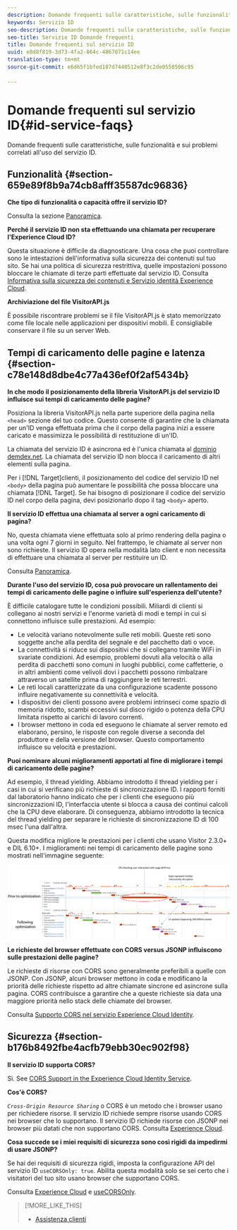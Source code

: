 ```yaml
---
description: Domande frequenti sulle caratteristiche, sulle funzionalità e sui problemi correlati all'uso del servizio ID.
keywords: Servizio ID
seo-description: Domande frequenti sulle caratteristiche, sulle funzionalità e sui problemi correlati all'uso del servizio ID.
seo-title: Servizio ID Domande frequenti
title: Domande frequenti sul servizio ID
uuid: e8d8f819-3d73-4fa2-864c-4867071c14ee
translation-type: tm+mt
source-git-commit: e6d65f1bfed187d7440512e8f3c2de0550506c95

---
```



# Domande frequenti sul servizio ID{#id-service-faqs}

Domande frequenti sulle caratteristiche, sulle funzionalità e sui problemi correlati all'uso del servizio ID.

## Funzionalità {#section-659e89f8b9a74cb8afff35587dc96836}

**Che tipo di funzionalità o capacità offre il servizio ID?**

Consulta la sezione [Panoramica](../introduction/overview.md).

**Perché il servizio ID non sta effettuando una chiamata per recuperare l'Experience Cloud ID?**

Questa situazione è difficile da diagnosticare. Una cosa che puoi controllare sono le intestazioni dell'informativa sulla sicurezza dei contenuti sul tuo sito. Se hai una politica di sicurezza restrittiva, quelle impostazioni possono bloccare le chiamate di terze parti effettuate dal servizio ID. Consulta [Informativa sulla sicurezza dei contenuti e Servizio identità Experience Cloud](../reference/csp.md#concept-968c423a7392479db0a0d821ae9783e3).

**Archiviazione del file VisitorAPI.js**

È possibile riscontrare problemi se il file VisitorAPI.js è stato memorizzato come file locale nelle applicazioni per dispositivi mobili. È consigliabile conservare il file su un server Web.

## Tempi di caricamento delle pagine e latenza {#section-c78e148d8dbe4c77a436ef0f2af5434b}

**In che modo il posizionamento della libreria VisitorAPI.js del servizio ID influisce sui tempi di caricamento delle pagine?**

Posiziona la libreria VisitorAPI.js nella parte superiore della pagina nella `<head>` sezione del tuo codice. Questo consente di garantire che la chiamata per un'ID venga effettuata prima che il corpo della pagina inizi a essere caricato e massimizza le possibilità di restituzione di un'ID.

La chiamata del servizio ID è asincrona ed è l'unica chiamata al [dominio demdex.net](https://marketing.adobe.com/resources/help/en_US/aam/demdex-calls.html). La chiamata del servizio ID non blocca il caricamento di altri elementi sulla pagina.

Per i [!DNL Target]clienti, il posizionamento del codice del servizio ID nel `<body>` della pagina può aumentare le possibilità che possa bloccare una chiamata [!DNL Target]. Se hai bisogno di posizionare il codice del servizio ID nel corpo della pagina, devi posizionarlo dopo il tag `<body>` aperto.

**Il servizio ID effettua una chiamata al server a ogni caricamento di pagina?**

No, questa chiamata viene effettuata solo al primo rendering della pagina o una volta ogni 7 giorni in seguito. Nel frattempo, le chiamate al server non sono richieste. Il servizio ID opera nella modalità lato client e non necessita di effettuare una chiamata al server per restituire un ID.

Consulta [Panoramica](../introduction/overview.md).

**Durante l'uso del servizio ID, cosa può provocare un rallentamento dei tempi di caricamento delle pagine o influire sull'esperienza dell'utente?**

È difficile catalogare tutte le condizioni possibili. Miliardi di clienti si collegano ai nostri servizi e l'enorme varietà di modi e tempi in cui si connettono influisce sulle prestazioni. Ad esempio:

* Le velocità variano notevolmente sulle reti mobili. Queste reti sono soggette anche alla perdita del segnale e del pacchetto dati o voce.
* La connettività si riduce sui dispositivi che si collegano tramite WiFi in svariate condizioni. Ad esempio, problemi dovuti alla velocità o alla perdita di pacchetti sono comuni in luoghi pubblici, come caffetterie, o in altri ambienti come velivoli dovi i pacchetti possono rimbalzare attraverso un satellite prima di raggiungere le reti terrestri.
* Le reti locali caratterizzate da una configurazione scadente possono influire negativamente su connettività e velocità.
* I dispositivi dei clienti possono avere problemi intrinseci come spazio di memoria ridotto, scambi eccessivi sul disco rigido o potenza della CPU limitata rispetto ai carichi di lavoro correnti.
* I browser mettono in coda ed eseguono le chiamate al server remoto ed elaborano, persino, le risposte con regole diverse a seconda del produttore e della versione del browser. Questo comportamento influisce su velocità e prestazioni.

**Puoi nominare alcuni miglioramenti apportati al fine di migliorare i tempi di caricamento delle pagine?**

Ad esempio, il thread yielding. Abbiamo introdotto il thread yielding per i casi in cui si verificano più richieste di sincronizzazione ID. I rapporti forniti dal laboratorio hanno indicato che per i clienti che eseguono più sincronizzazioni ID, l'interfaccia utente si blocca a causa dei continui calcoli che la CPU deve elaborare. Di conseguenza, abbiamo introdotto la tecnica del thread yielding per separare le richieste di sincronizzazione ID di 100 msec l'una dall'altra.

Questa modifica migliore le prestazioni per i clienti che usano Visitor 2.3.0+ e DIL 6.10+. I miglioramenti nei tempi di caricamento delle pagine sono mostrati nell'immagine seguente:

![](assets/id_sync_improvements_copy.png)

**Le richieste del browser effettuate con CORS versus JSONP influiscono sulle prestazioni delle pagine?**

Le richieste di risorse con CORS sono generalmente preferibili a quelle con JSONP. Con JSONP, alcuni browser mettono in coda e modificano la priorità delle richieste rispetto ad altre chiamate sincrone ed asincrone sulla pagina. CORS contribuisce a garantire che a queste richieste sia data una maggiore priorità nello stack delle chiamate del browser.

Consulta  [Supporto CORS nel servizio Experience Cloud Identity](../reference/cors.md#concept-6c280446990d46d88ba9da15d2dcc758).

## Sicurezza {#section-b176b8492fbe4acfb79ebb30ec902f98}

**Il servizio ID supporta CORS?**

Sì. See [CORS Support in the Experience Cloud Identity Service](../reference/cors.md#concept-6c280446990d46d88ba9da15d2dcc758).

**Cos'è CORS?**

*`Cross-Origin Resource Sharing`* o CORS è un metodo che i browser usano per richiedere risorse. Il servizio ID richiede sempre risorse usando CORS nei browser che lo supportano. Il servizio ID richiede risorse con JSONP nei browser più datati che non supportano CORS. Consulta [Experience Cloud](../reference/cors.md#concept-6c280446990d46d88ba9da15d2dcc758).

**Cosa succede se i miei requisiti di sicurezza sono così rigidi da impedirmi di usare JSONP?**

Se hai dei requisiti di sicurezza rigidi, imposta la configurazione API del servizio ID `useCORSOnly: true`. Abilita questa modalità solo se sei certo che i visitatori del tuo sito usano browser che supportano CORS.

Consulta  [Experience Cloud](../reference/cors.md#concept-6c280446990d46d88ba9da15d2dcc758) e [useCORSOnly](../library/function-vars/use-cors-only.md#reference-8a9a143d838b48d6b23329b84b13e1fa).

>[!MORE_LIKE_THIS]
>
>* [Assistenza clienti](https://helpx.adobe.com/marketing-cloud/contact-support.html)

